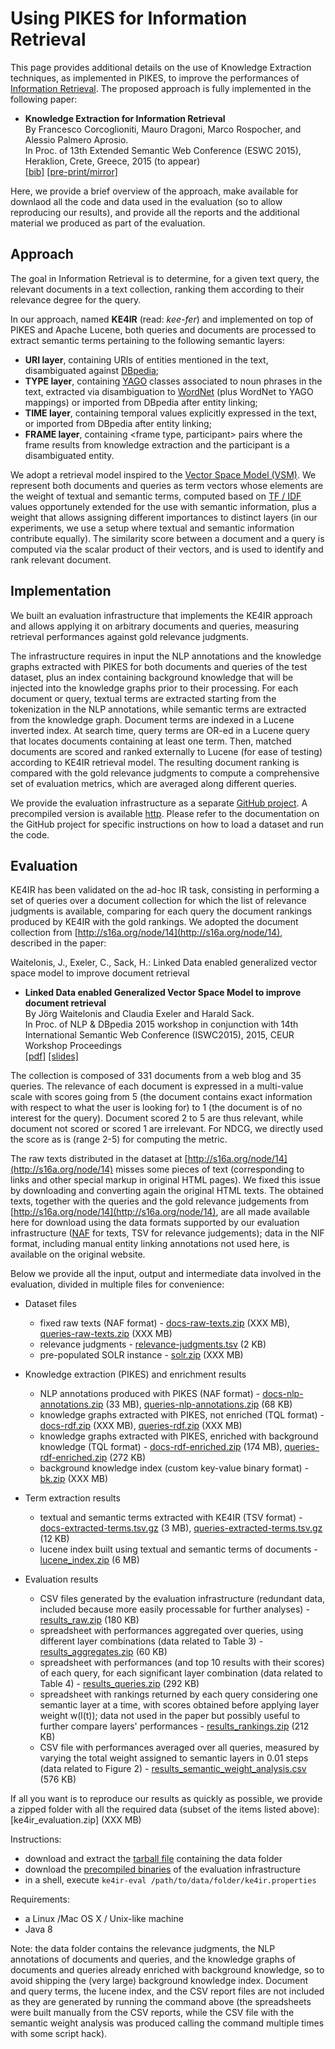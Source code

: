 Using PIKES for Information Retrieval
===

This page provides additional details on the use of Knowledge Extraction techniques, as implemented in PIKES, to improve the performances of [Information Retrieval](https://en.wikipedia.org/wiki/Information_retrieval). The proposed approach is fully implemented in the following paper: 
  
  * **Knowledge Extraction for Information Retrieval**<br/>
    By Francesco Corcoglioniti, Mauro Dragoni, Marco Rospocher, and Alessio Palmero Aprosio.<br/>
    In Proc. of 13th Extended Semantic Web Conference (ESWC 2015), Heraklion, Crete, Greece, 2015 (to appear)<br/>
    [\[bib\]](https://dkm-static.fbk.eu/people/rospocher/bibtexbrowser.php?key=2015iswcdemo1&amp;bib=my_pub.bib)
    [\[pre-print/mirror\]](https://dkm-static.fbk.eu/people/rospocher/files/pubs/2015iswcdemo1.pdf)

Here, we provide a brief overview of the approach, make available for downlaod all the code and data used in the evaluation (so to allow reproducing our results), and provide all the reports and the additional material we produced as part of the evaluation.


## Approach

The goal in Information Retrieval is to determine, for a given text query, the relevant documents in a text collection, ranking them according to their relevance degree for the query.

In our approach, named __KE4IR__ (read: _kee-fer_) and implemented on top of PIKES and Apache Lucene, both queries and documents are processed to extract semantic terms pertaining to the following semantic layers:

  * __URI layer__, containing URIs of entities mentioned in the text, disambiguated against [DBpedia](http://dbpedia.org/);
  * __TYPE layer__, containing [YAGO](https://www.mpi-inf.mpg.de/departments/databases-and-information-systems/research/yago-naga/yago/) classes associated to noun phrases in the text, extracted via disambiguation to [WordNet](https://wordnet.princeton.edu/) (plus WordNet to YAGO mappings) or imported from DBpedia after entity linking;
  * __TIME layer__, containing temporal values explicitly expressed in the text, or imported from DBpedia after entity linking;
  * __FRAME layer__, containing <frame type, participant> pairs where the frame results from knowledge extraction and the participant is a disambiguated entity.

We adopt a retrieval model inspired to the [Vector Space Model (VSM)](https://en.wikipedia.org/wiki/Vector_space_model). We represent both documents and queries as term vectors whose elements are the weight of textual and semantic terms, computed based on [TF / IDF](https://en.wikipedia.org/wiki/Tf%E2%80%93idf) values opportunely extended for the use with semantic information, plus a weight that allows assigning different importances to distinct layers (in our experiments, we use a setup where textual and semantic information contribute equally). The similarity score between a document and a query is computed via the scalar product of their vectors, and is used to identify and rank relevant document.


## Implementation

We built an evaluation infrastructure that implements the KE4IR approach and allows applying it on arbitrary documents and queries, measuring retrieval performances against gold relevance judgments.

The infrastructure requires in input the NLP annotations and the knowledge graphs extracted with PIKES for both documents and queries of the test dataset, plus an index containing background knowledge that will be injected into the knowledge graphs prior to their processing.
For each document or query, textual terms are extracted starting from the tokenization in the NLP annotations, while semantic terms are extracted from the knowledge graph.
Document terms are indexed in a Lucene inverted index.
At search time, query terms are OR-ed in a Lucene query that locates documents containing at least one term. Then, matched documents are scored and ranked externally to Lucene (for ease of testing) according to KE4IR retrieval model.
The resulting document ranking is compared with the gold relevance judgments to compute a comprehensive set of evaluation metrics, which are averaged along different queries.

We provide the evaluation infrastructure as a separate [GitHub project](http://github.com/dkmfbk/ke4ir-evaluation). A precompiled version is available [http](https://knowledgestore.fbk.eu/files/ke4ir/ke4ir.tar.gz).
Please refer to the documentation on the GitHub project for specific instructions on how to load a dataset and run the code.


## Evaluation

KE4IR has been validated on the ad-hoc IR task, consisting in performing a set of queries over a document collection for which the list of relevance judgments is available, comparing for each query the document rankings produced by KE4IR with the gold rankings.
We adopted the document collection from [http://s16a.org/node/14](http://s16a.org/node/14), described in the paper:

Waitelonis, J., Exeler, C., Sack, H.: Linked Data enabled generalized vector space
model to improve document retrieval

  * **Linked Data enabled Generalized Vector Space Model to improve document retrieval**<br/>
    By Jörg Waitelonis and Claudia Exeler and Harald Sack.<br/>
    In Proc. of NLP & DBpedia 2015 workshop in conjunction with 14th International Semantic Web Conference (ISWC2015), 2015, CEUR Workshop Proceedings<br/>
    [\[pdf\]](https://nlpdbpedia2015.files.wordpress.com/2015/08/nlpdbpedia_2015_submission_7.pdf)
    [\[slides\]](https://nlpdbpedia2015.files.wordpress.com/2015/08/iswc2015-nlpdbpedia-gvsm.pdf)

The collection is composed of 331 documents from a web blog and 35 queries. The relevance of each document is expressed in a multi-value scale with scores going from 5 (the document contains exact information with respect to what the user is looking for) to 1 (the document is of no interest for the query). Document scored 2 to 5 are thus relevant, while document not scored or scored 1 are irrelevant. For NDCG, we directly used the score as is (range 2-5) for computing the metric. 

The raw texts distributed in the dataset at [http://s16a.org/node/14](http://s16a.org/node/14) misses some pieces of text (corresponding to links and other special markup in original HTML pages). We fixed this issue by downloading and converting again the original HTML texts. The obtained texts, together with the queries and the gold relevance judgements from [http://s16a.org/node/14](http://s16a.org/node/14), are all made available here for download using the data formats supported by our evaluation infrastructure ([NAF]() for texts, TSV for relevance judgements); data in the NIF format, including manual entity linking annotations not used here, is available on the original website.

Below we provide all the input, output and intermediate data involved in the evaluation, divided in multiple files for convenience:

  * Dataset files
    * fixed raw texts (NAF format) - [docs-raw-texts.zip](docs-raw-texts.zip) (XXX MB), [queries-raw-texts.zip](queries-raw-texts.zip) (XXX MB)
    * relevance judgments - [relevance-judgments.tsv](relevance-judgments.tsv) (2 KB)
    * pre-populated SOLR instance - [solr.zip](solr.zip) (XXX MB)

  * Knowledge extraction (PIKES) and enrichment results
    * NLP annotations produced with PIKES (NAF format) - [docs-nlp-annotations.zip](docs-nlp-annotations.zip) (33 MB), [queries-nlp-annotations.zip](queries-nlp-annotations.zip) (68 KB)
    * knowledge graphs extracted with PIKES, not enriched (TQL format) - [docs-rdf.zip](docs-rdf.zip) (XXX MB), [queries-rdf.zip](queries-rdf.zip) (XXX MB)
    * knowledge graphs extracted with PIKES, enriched with background knowledge (TQL format) - [docs-rdf-enriched.zip](docs-rdf-enriched.zip) (174 MB), [queries-rdf-enriched.zip](queries-rdf-enriched.zip) (272 KB)
    * background knowledge index (custom key-value binary format) - [bk.zip](bk.zip) (XXX MB)    

  * Term extraction results
    * textual and semantic terms extracted with KE4IR (TSV format) - [docs-extracted-terms.tsv.gz](docs-extracted-terms.tsv.gz) (3 MB), [queries-extracted-terms.tsv.gz](queries-extracted-terms.tsv.gz) (12 KB)
    * lucene index built using textual and semantic terms of documents - [lucene_index.zip](lucene_index.zip) (6 MB)
    
  * Evaluation results
    * CSV files generated by the evaluation infrastructure (redundant data, included because more easily processable for further analyses) - [results_raw.zip](results_raw.zip) (180 KB) 
    * spreadsheet with performances aggregated over queries, using different layer combinations (data related to Table 3) - [results_aggregates.zip](results_aggregates.zip) (60 KB) 
    * spreadsheet with performances (and top 10 results with their scores) of each query, for each significant layer combination (data related to Table 4) - [results_queries.zip](results_queries.zip) (292 KB)
    * spreadsheet with rankings returned by each query considering one semantic layer at a time, with scores obtained before applying layer weight w(l(t)); data not used in the paper but possibly useful to further compare layers' performances - [results_rankings.zip](results_rankings.zip) (212 KB) 
    * CSV file with performances averaged over all queries, measured by varying the total weight assigned to semantic layers in 0.01 steps (data related to Figure 2) - [results_semantic_weight_analysis.csv](results_semantic_weight_analysis.csv) (576 KB)
  
If all you want is to reproduce our results as quickly as possible, we provide a zipped folder with all the required data (subset of the items listed above): [ke4ir_evaluation.zip] (XXX MB)

Instructions:

  * download and extract the [tarball file]([ke4ir_evaluation.zip]) containing the data folder
  * download the [precompiled binaries](https://knowledgestore.fbk.eu/files/ke4ir/ke4ir.tar.gz) of the evaluation infrastructure
  * in a shell, execute `ke4ir-eval /path/to/data/folder/ke4ir.properties`
    
Requirements:

  * a Linux /Mac OS X / Unix-like machine
  * Java 8

Note: the data folder contains the relevance judgments, the NLP annotations of documents and queries, and the knowledge graphs of documents and queries already enriched with background knowledge, so to avoid shipping the (very large) background knowledge index. Document and query terms, the lucene index, and the CSV report files are not included as they are generated by running the command above (the spreadsheets were built manually from the CSV reports, while the CSV file with the semantic weight analysis was produced calling the command multiple times with some script hack).
